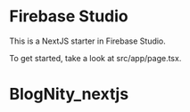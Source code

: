 # Firebase Studio

This is a NextJS starter in Firebase Studio.

To get started, take a look at src/app/page.tsx.
# BlogNity_nextjs
